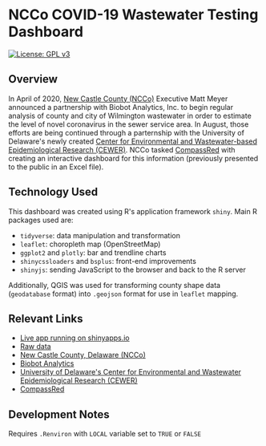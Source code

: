 # NCCo COVID-19 Wastewater Testing Dashboard

[![License: GPL v3](https://img.shields.io/badge/License-GPLv3-blue.svg)](https://www.gnu.org/licenses/gpl-3.0)

## Overview
In April of 2020, [New Castle County (NCCo)](https://nccde.org/) Executive Matt Meyer announced a partnership with Biobot Analytics, Inc. to begin regular analysis of county and city of Wilmington wastewater in order to estimate the level of novel coronavirus in the sewer service area. In August, those efforts are being continued through a parternship with the University of Delaware's newly created [Center for Environmental and Wastewater-based Epidemiological Research (CEWER)](https://www.udel.edu/academics/colleges/canr/departments/animal-and-food-sciences/affiliated-centers/cewer/). NCCo tasked [CompassRed](https://www.compassred.com/) with creating an interactive dashboard for this information (previously presented to the public in an Excel file).

## Technology Used
This dashboard was created using R's application framework `shiny`. Main R packages used are:

- `tidyverse`: data manipulation and transformation
- `leaflet`: choropleth map (OpenStreetMap)
- `ggplot2` and `plotly`: bar and trendline charts
- `shinycssloaders` and `bsplus`: front-end improvements
- `shinyjs`: sending JavaScript to the browser and back to the R server

Additionally, QGIS was used for transforming county shape data (`geodatabase` format) into `.geojson` format for use in `leaflet` mapping.

## Relevant Links

- [Live app running on shinyapps.io](http://compassred.shinyapps.io/ncco_wastewater)
- [Raw data](http://compassred.shinyapps.io/ncco_wastewater)
- [New Castle County, Delaware (NCCo)](https://nccde.org/)
- [Biobot Analytics](https://www.biobot.io/)
- [University of Delaware's Center for Environmental and Wastewater Epidemiological Research (CEWER)](https://www.udel.edu/academics/colleges/canr/departments/animal-and-food-sciences/affiliated-centers/cewer/)
- [CompassRed](https://www.compassred.com/)

## Development Notes
Requires `.Renviron` with `LOCAL` variable set to `TRUE` or `FALSE`
